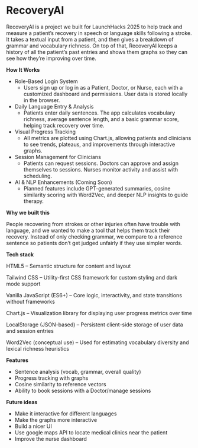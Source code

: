 # RecoveryAI

RecoveryAI is a project we built for LaunchHacks 2025 to help track and measure a patient’s recovery in speech or language skills following a stroke. It takes a textual input from a patient, and then gives a breakdown of grammar and vocabulary richness.
On top of that, RecoveryAI keeps a history of all the patient’s past entries and shows them graphs so they can see how they’re improving over time.

**How It Works**

- Role-Based Login System
  - Users sign up or log in as a Patient, Doctor, or Nurse, each with a customized dashboard and permissions. User data is stored locally in the browser.
- Daily Language Entry & Analysis
  - Patients enter daily sentences. The app calculates vocabulary richness, average sentence length, and a basic grammar score, helping track recovery over time.
- Visual Progress Tracking
  - All metrics are plotted using Chart.js, allowing patients and clinicians to see trends, plateaus, and improvements through interactive graphs.
- Session Management for Clinicians
  - Patients can request sessions. Doctors can approve and assign themselves to sessions. Nurses monitor activity and assist with scheduling.
- AI & NLP Enhancements (Coming Soon)
  - Planned features include GPT-generated summaries, cosine similarity scoring with Word2Vec, and deeper NLP insights to guide therapy.

**Why we built this**

People recovering from strokes or other injuries often have trouble with language, and we wanted to make a tool that helps them track their recovery. Instead of only checking grammar, we compare to a reference sentence so patients don’t get judged unfairly if they use simpler words.

**Tech stack**

HTML5 – Semantic structure for content and layout

Tailwind CSS – Utility-first CSS framework for custom styling and dark mode support

Vanilla JavaScript (ES6+) – Core logic, interactivity, and state transitions without frameworks

Chart.js – Visualization library for displaying user progress metrics over time

LocalStorage (JSON-based) – Persistent client-side storage of user data and session entries

Word2Vec (conceptual use) – Used for estimating vocabulary diversity and lexical richness heuristics




**Features**
  
- Sentence analysis (vocab, grammar, overall quality)
- Progress tracking with graphs
- Cosine similarity to reference vectors
- Ability to book sessions with a Doctor/manage sessions

**Future ideas**

- Make it interactive for different languages
- Make the graphs more interactive
- Build a nicer UI
- Use google maps API to locate medical clinics near the patient
- Improve the nurse dashboard
